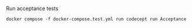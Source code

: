Run acceptance tests
```shell
docker compose -f docker-compose.test.yml run codecept run Acceptance
```